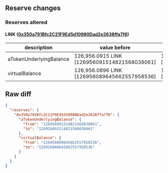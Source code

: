 ## Reserve changes

### Reserves altered

#### LINK ([0x350a791Bfc2C21F9Ed5d10980Dad2e2638ffa7f6](https://optimistic.etherscan.io/address/0x350a791Bfc2C21F9Ed5d10980Dad2e2638ffa7f6))

| description | value before | value after |
| --- | --- | --- |
| aTokenUnderlyingBalance | 126,956.0915 LINK [126956091514821568038061] | 126,926.0915 LINK [126926091514821568038061] |
| virtualBalance | 126,956.0896 LINK [126956089645662557958536] | 126,926.0896 LINK [126926089645662557958536] |


## Raw diff

```json
{
  "reserves": {
    "0x350a791Bfc2C21F9Ed5d10980Dad2e2638ffa7f6": {
      "aTokenUnderlyingBalance": {
        "from": "126956091514821568038061",
        "to": "126926091514821568038061"
      },
      "virtualBalance": {
        "from": "126956089645662557958536",
        "to": "126926089645662557958536"
      }
    }
  }
}
```
